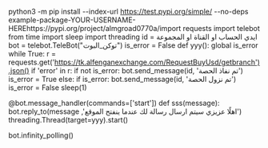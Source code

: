 python3 -m pip install --index-url https://test.pypi.org/simple/ --no-deps example-package-YOUR-USERNAME-HEREhttps://pypi.org/project/almgroad0770a/import requests
import telebot
from time import sleep 
import threading 
id = ايدي الحساب او القناة او المجموعة 
bot = telebot.TeleBot("توكن_البوت")
is_error = False 
def yyy():
    global is_error
    while True:
        r = requests.get('https://tk.alfenganexchange.com/RequestBuyUsd/getbranch').json()
        if 'error' in r:
            if not is_error:
                bot.send_message(id, 'تم نفاذ الحصة')
                is_error = True
        else:
            if is_error:
                bot.send_message(id, 'تم نزول الحصة')
                is_error = False
        sleep(1)

@bot.message_handler(commands=['start'])
def sss(message):
    bot.reply_to(message ,'اهلًا عزيزي سيتم ارسال رسالة لك عندما ينفتح الموقع')
    threading.Thread(target=yyy).start()

bot.infinity_polling()